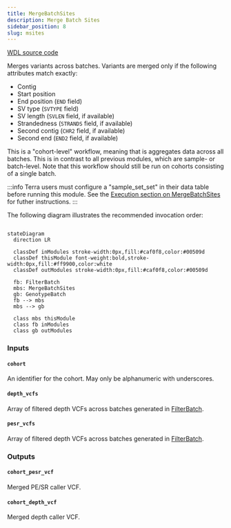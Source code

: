 ```yaml
---
title: MergeBatchSites
description: Merge Batch Sites
sidebar_position: 8
slug: msites
---
```


[WDL source code](https://github.com/broadinstitute/gatk-sv/blob/main/wdl/MergeBatchSites.wdl)

Merges variants across batches. Variants are merged only if the following attributes match exactly:

- Contig
- Start position
- End position (`END` field)
- SV type (`SVTYPE` field)
- SV length (`SVLEN` field, if available)
- Strandedness (`STRANDS` field, if available)
- Second contig (`CHR2` field, if available)
- Second end (`END2` field, if available)

This is a "cohort-level" workflow, meaning that is aggregates data across all batches. This is in contrast to all previous 
modules, which are sample- or batch-level. Note that this workflow should still be run on cohorts consisting of 
a single batch.

:::info
Terra users must configure a "sample_set_set" in their data table before running this module. See the [Execution 
section on MergeBatchSites](/docs/execution/joint#09-mergebatchsites) for futher instructions.
:::

The following diagram illustrates the recommended invocation order:

```mermaid

stateDiagram
  direction LR
  
  classDef inModules stroke-width:0px,fill:#caf0f8,color:#00509d
  classDef thisModule font-weight:bold,stroke-width:0px,fill:#ff9900,color:white
  classDef outModules stroke-width:0px,fill:#caf0f8,color:#00509d

  fb: FilterBatch
  mbs: MergeBatchSites
  gb: GenotypeBatch
  fb --> mbs
  mbs --> gb
  
  class mbs thisModule
  class fb inModules
  class gb outModules
```

### Inputs

#### `cohort`
An identifier for the cohort. May only be alphanumeric with underscores.

#### `depth_vcfs`
Array of filtered depth VCFs across batches generated in [FilterBatch](./fb#filtered_depth_vcf).

#### `pesr_vcfs`
Array of filtered depth VCFs across batches generated in [FilterBatch](./fb#filtered_pesr_vcf).

### Outputs

#### `cohort_pesr_vcf`
Merged PE/SR caller VCF.

#### `cohort_depth_vcf`
Merged depth caller VCF.

